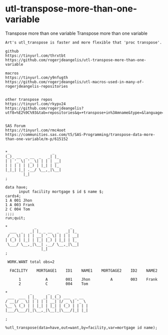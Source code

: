 # utl-transpose-more-than-one-variable
Transpose more than one variable
    Transpose more than one variable

    Art's utl_transpose is faster and more flexible that 'proc transpose'.

    github
    https://tinyurl.com/thrxtbt
    https://github.com/rogerjdeangelis/utl-transpose-more-than-one-variable

    macros
    https://tinyurl.com/y9nfugth
    https://github.com/rogerjdeangelis/utl-macros-used-in-many-of-rogerjdeangelis-repositories


    other transpose repos
    https://tinyurl.com/rkypv24
    https://github.com/rogerjdeangelis?utf8=%E2%9C%93&tab=repositories&q=+transpose+in%3Amname&type=&language=


    SAS Forum
    https://tinyurl.com/rmc4oot
    https://communities.sas.com/t5/SAS-Programming/transpose-data-more-than-one-variable/m-p/615152


    *_                   _
    (_)_ __  _ __  _   _| |_
    | | '_ \| '_ \| | | | __|
    | | | | | |_) | |_| | |_
    |_|_| |_| .__/ \__,_|\__|
            |_|
    ;

    data have;
          input facility mortgage $ id $ name $;
    cards4;
    1 A 001 Jhon
    1 A 003 Frank
    2 C 004 Tom
    ;;;;
    run;quit;

    *            _               _
      ___  _   _| |_ _ __  _   _| |_
     / _ \| | | | __| '_ \| | | | __|
    | (_) | |_| | |_| |_) | |_| | |_
     \___/ \__,_|\__| .__/ \__,_|\__|
                    |_|
    ;

     WORK.WANT total obs=2

      FACILITY    MORTGAGE1    ID1    NAME1    MORTGAGE2    ID2    NAME2

          1           A        001    Jhon         A        003    Frank
          2           C        004    Tom

    *          _       _   _
     ___  ___ | |_   _| |_(_) ___  _ __
    / __|/ _ \| | | | | __| |/ _ \| '_ \
    \__ \ (_) | | |_| | |_| | (_) | | | |
    |___/\___/|_|\__,_|\__|_|\___/|_| |_|

    ;

    %utl_transpose(data=have,out=want,by=facility,var=mortgage id name);


